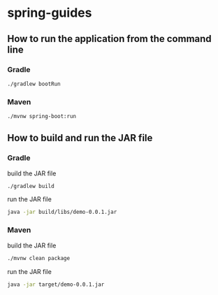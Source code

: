 # spring-guides

## How to run the application from the command line

### Gradle
```bash
./gradlew bootRun
```

### Maven
```bash
./mvnw spring-boot:run
```


## How to build and run the JAR file

### Gradle
build the JAR file
```bash
./gradlew build
```
run the JAR file
```bash
java -jar build/libs/demo-0.0.1.jar
```

### Maven
build the JAR file
```bash
./mvnw clean package
```
run the JAR file
```bash
java -jar target/demo-0.0.1.jar
```

